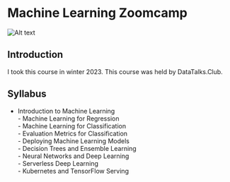 # Machine Learning Zoomcamp


![Alt text](https://secure.meetupstatic.com/photos/event/c/0/e/f/600_501229391.jpeg)


## Introduction

I took this course in winter 2023. This course was held by DataTalks.Club.

## Syllabus
- Introduction to Machine Learning
<br> - Machine Learning for Regression
<br> - Machine Learning for Classification
<br> - Evaluation Metrics for Classification
<br>- Deploying Machine Learning Models
<br>- Decision Trees and Ensemble Learning
<br>- Neural Networks and Deep Learning
<br>- Serverless Deep Learning
<br>- Kubernetes and TensorFlow Serving
